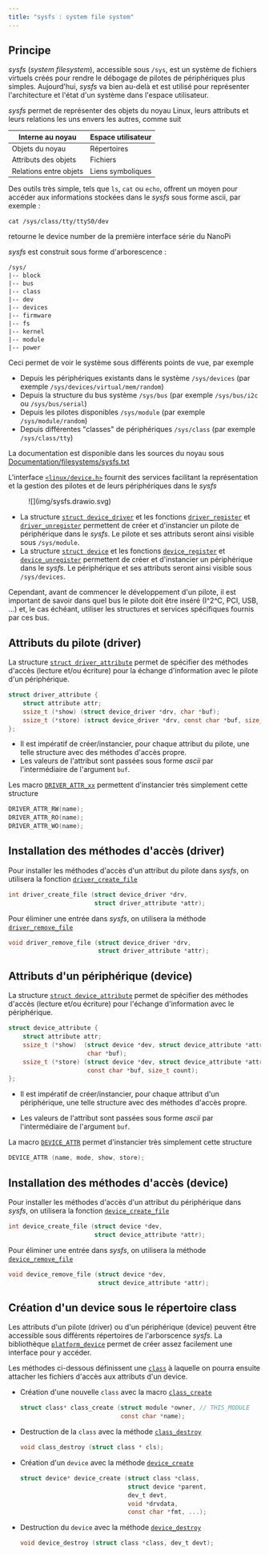 ```yaml
---
title: "sysfs : system file system"
---
```


## Principe

_sysfs_ (_system filesystem_), accessible sous `/sys`, est un système de fichiers
virtuels créés pour rendre le débogage de pilotes de périphériques plus
simples. Aujourd'hui, _sysfs_ va bien au-delà et est utilisé pour représenter
l'architecture et l'état d'un système dans l'espace utilisateur.

_sysfs_ permet de représenter des objets du noyau Linux, leurs attributs et leurs
relations les uns envers les autres, comme suit

| Interne au noyau       | Espace utilisateur |
|------------------------|--------------------|
| Objets du noyau        | Répertoires        |
| Attributs des objets   | Fichiers           |
| Relations entre objets | Liens symboliques  |

Des outils très simple, tels que `ls`, `cat` ou `echo`, offrent un moyen pour
accéder aux informations stockées dans le _sysfs_ sous forme ascii, par exemple :

```shell
cat /sys/class/tty/ttyS0/dev
```

retourne le device number de la première interface série du NanoPi

_sysfs_ est construit sous forme d'arborescence :

``` text
/sys/
|-- block
|-- bus
|-- class
|-- dev
|-- devices
|-- firmware
|-- fs
|-- kernel
|-- module
|-- power
```

Ceci permet de voir le système sous différents points de vue, par exemple

- Depuis les périphériques existants dans le système `/sys/devices` (par exemple `/sys/devices/virtual/mem/random`)
- Depuis la structure du bus système `/sys/bus` (par exemple `/sys/bus/i2c` ou `/sys/bus/serial`)
- Depuis les pilotes disponibles `/sys/module` (par exemple `/sys/module/random`)
- Depuis différentes "classes" de périphériques `/sys/class` (par exemple `/sys/class/tty`)

La documentation est disponible dans les sources du noyau sous
[Documentation/filesystems/sysfs.txt](https://www.kernel.org/doc/Documentation/filesystems/sysfs.txt)

L'interface [`<linux/device.h>`](https://elixir.bootlin.com/linux/v5.15.148/source/include/linux/device.h)
fournit des services facilitant la représentation
et la gestion des pilotes et de leurs périphériques dans le _sysfs_

<figure markdown>
![](img/sysfs.drawio.svg)
</figure>

- La structure [`struct device_driver`](https://elixir.bootlin.com/linux/v5.15.148/source/include/linux/device/driver.h#L95)
  et les fonctions [`driver_register`](https://elixir.bootlin.com/linux/v5.15.148/source/include/linux/device/driver.h#L124) et
  [`driver_unregister`](https://elixir.bootlin.com/linux/v5.15.148/source/include/linux/device/driver.h#L125)
  permettent de créer et d'instancier un pilote de périphérique
  dans le _sysfs_. Le pilote et ses attributs seront ainsi visible sous `/sys/module`.
- La structure [`struct device`](https://elixir.bootlin.com/linux/v5.15.148/source/include/linux/device.h#L473)
  et les fonctions [`device_register`](https://elixir.bootlin.com/linux/v5.15.148/source/include/linux/device.h#L820) et
  [`device_unregister`](https://elixir.bootlin.com/linux/v5.15.148/source/include/linux/device.h#L821)
  permettent de créer et d'instancier un périphérique dans le
  _sysfs_. Le périphérique et ses attributs seront ainsi visible sous `/sys/devices`.

Cependant, avant de commencer le développement d'un pilote, il est important de
savoir dans quel bus le pilote doit être inséré (I^2^C, PCI, USB, ...) et, le cas échéant,
utiliser les structures et services spécifiques fournis par ces bus.

## Attributs du pilote (driver)

La structure [`struct driver_attribute`](https://elixir.bootlin.com/linux/v5.15.148/source/include/linux/device/driver.h#L134)
permet de spécifier des méthodes
d'accès (lecture et/ou écriture) pour la échange d'information avec le pilote
d'un périphérique.

```c
struct driver_attribute {
    struct attribute attr;
    ssize_t (*show) (struct device_driver *drv, char *buf);
    ssize_t (*store) (struct device_driver *drv, const char *buf, size_t count);
};
```

- Il est impératif de créer/instancier, pour chaque attribut du pilote, une telle
structure avec des méthodes d'accès propre.
- Les valeurs de l'attribut sont passées sous forme _ascii_ par l'intermédiaire de
l'argument `buf`.

Les macro [`DRIVER_ATTR_xx`](https://elixir.bootlin.com/linux/v5.15.148/source/include/linux/device.h#L125)
permettent d'instancier très simplement cette structure

```c
DRIVER_ATTR_RW(name);
DRIVER_ATTR_RO(name);
DRIVER_ATTR_WO(name);
```

## Installation des méthodes d'accès (driver)

Pour installer les méthodes d'accès d'un attribut du pilote dans _sysfs_, on
utilisera la fonction [`driver_create_file`](https://elixir.bootlin.com/linux/v5.15.148/source/include/linux/device/driver.h#L148)

```c
int driver_create_file (struct device_driver *drv,
                        struct driver_attribute *attr);
```

Pour éliminer une entrée dans _sysfs_, on utilisera la méthode [`driver_remove_file`](https://elixir.bootlin.com/linux/v5.15.148/source/include/linux/device/driver.h#L150)

```c
void driver_remove_file (struct device_driver *drv,
                         struct driver_attribute *attr);
```
## Attributs d'un périphérique (device)

La structure [`struct device_attribute`](https://elixir.bootlin.com/linux/v5.15.148/source/include/linux/device.h#L99)
permet de spécifier des méthodes
d'accès (lecture et/ou écriture) pour l'échange d'information avec le
périphérique.

```c
struct device_attribute {
    struct attribute attr;
    ssize_t (*show)  (struct device *dev, struct device_attribute *attr,
                      char *buf);
    ssize_t (*store) (struct device *dev, struct device_attribute *attr,
                      const char *buf, size_t count);
};
```

- Il est impératif de créer/instancier, pour chaque attribut d'un périphérique, une
telle structure avec des méthodes d'accès propre.

- Les valeurs de l'attribut sont passées sous forme _ascii_ par l'intermédiaire de
l'argument `buf`.

La macro [`DEVICE_ATTR`](https://elixir.bootlin.com/linux/v5.15.148/source/include/linux/device.h#L125)
permet d'instancier très simplement cette structure

```c
DEVICE_ATTR (name, mode, show, store);
```

## Installation des méthodes d'accès (device)

Pour installer les méthodes d'accès d'un attribut du périphérique dans _sysfs_,
on utilisera la fonction [`device_create_file`](hhttps://elixir.bootlin.com/linux/v5.15.148/source/include/linux/device.h#L153)

```c
int device_create_file (struct device *dev,
                        struct device_attribute *attr);
```

Pour éliminer une entrée dans _sysfs_, on utilisera la méthode [`device_remove_file`](https://elixir.bootlin.com/linux/v5.15.148/source/include/linux/device.h#L155)

```c
void device_remove_file (struct device *dev,
                         struct device_attribute *attr);
```

## Création d'un device sous le répertoire class

Les attributs d'un pilote (driver) ou d'un périphérique (device) peuvent être
accessible sous différents répertoires de l'arborscence _sysfs_. La bibliothèque
[`platform_device`](https://elixir.bootlin.com/linux/v5.15.148/source/include/linux/platform_device.h) permet de créer assez facilement une interface pour y
accéder.

Les méthodes ci-dessous définissent une [`class`](https://elixir.bootlin.com/linux/v5.15.148/source/include/linux/device/class.h#L54)
à laquelle on pourra ensuite
attacher les fichiers d'accès aux attributs d'un device.

- Création d'une nouvelle `class` avec la macro [`class_create`](https://elixir.bootlin.com/linux/v5.15.148/source/include/linux/device/class.h#L273)
  ```c
  struct class* class_create (struct module *owner, // THIS_MODULE
                              const char *name);
  ```
- Destruction de la `class` avec la méthode [`class_destroy`](https://elixir.bootlin.com/linux/v5.15.148/source/include/linux/device/class.h#L255)
  ```c
  void class_destroy (struct class * cls);
  ```
- Création d'un `device` avec la méthode [`device_create`](https://elixir.bootlin.com/linux/v5.15.148/source/include/linux/device.h#L898)
  ```c
  struct device* device_create (struct class *class,
                                struct device *parent,
                                dev_t devt,
                                void *drvdata,
                                const char *fmt, ...);
  ```
- Destruction du `device` avec la méthode [`device_destroy`](https://elixir.bootlin.com/linux/v5.15.148/source/include/linux/device.h#L904)
  ```c
  void device_destroy (struct class *class, dev_t devt);
  ```
